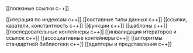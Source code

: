 [[полезные ссылки c++]]

[[итерация по индексам с++]]
[[составные типы данных c++]]
[[ссылки, казатели, константность c++]]
[[функции c++]]
[[шаблоны c++]]
[[последовательные контейнеры c++]]
[[инвалидация итераторов и ссылок c++]]
[[ассоциативные контейнеры c++]]
[[алгоритмы стандартной библиотеки c++]]
[[адаптеры и представления c++]]









